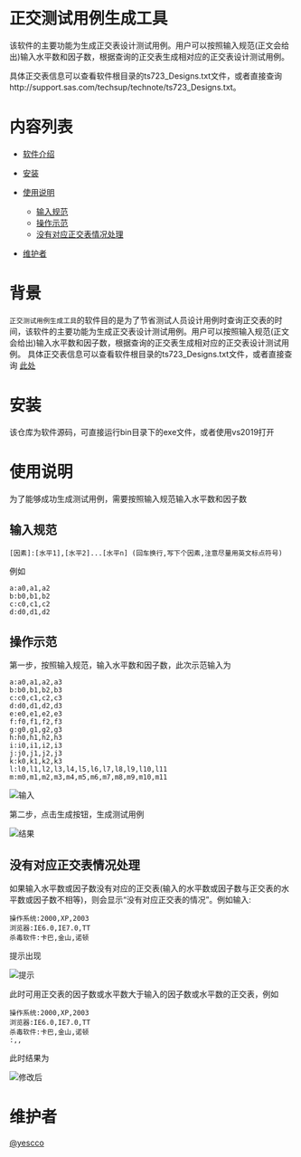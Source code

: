 # 正交测试用例生成工具
该软件的主要功能为生成正交表设计测试用例。用户可以按照输入规范(正文会给出)输入水平数和因子数，根据查询的正交表生成相对应的正交表设计测试用例。

具体正交表信息可以查看软件根目录的ts723_Designs.txt文件，或者直接查询http://support.sas.com/techsup/technote/ts723_Designs.txt。

# 内容列表

- [软件介绍](#软件介绍)

- [安装](#安装)

- [使用说明](#使用说明)

  - [输入规范](#输入规范)
  - [操作示范](#操作示范)
  - [没有对应正交表情况处理](#没有对应正交表情况处理)

- [维护者](#维护者)
# 背景
`正交测试用例生成工具`的软件目的是为了节省测试人员设计用例时查询正交表的时间，该软件的主要功能为生成正交表设计测试用例。用户可以按照输入规范(正文会给出)输入水平数和因子数，根据查询的正交表生成相对应的正交表设计测试用例。
具体正交表信息可以查看软件根目录的ts723_Designs.txt文件，或者直接查询
[此处](http://support.sas.com/techsup/technote/ts723_Designs.txt)

# 安装

该仓库为软件源码，可直接运行bin目录下的exe文件，或者使用vs2019打开

# 使用说明

为了能够成功生成测试用例，需要按照输入规范输入水平数和因子数

## 输入规范

`[因素]:[水平1],[水平2]...[水平n] (回车换行,写下个因素,注意尽量用英文标点符号)`

例如

```
a:a0,a1,a2
b:b0,b1,b2
c:c0,c1,c2
d:d0,d1,d2
```

## 操作示范

第一步，按照输入规范，输入水平数和因子数，此次示范输入为

```
a:a0,a1,a2,a3
b:b0,b1,b2,b3
c:c0,c1,c2,c3
d:d0,d1,d2,d3
e:e0,e1,e2,e3
f:f0,f1,f2,f3
g:g0,g1,g2,g3
h:h0,h1,h2,h3
i:i0,i1,i2,i3
j:j0,j1,j2,j3
k:k0,k1,k2,k3
l:l0,l1,l2,l3,l4,l5,l6,l7,l8,l9,l10,l11
m:m0,m1,m2,m3,m4,m5,m6,m7,m8,m9,m10,m11
```



![输入](https://s1.ax1x.com/2020/05/08/YnoWDJ.png)

第二步，点击生成按钮，生成测试用例

![结果](https://s1.ax1x.com/2020/05/08/YnTTds.png)

## 没有对应正交表情况处理

如果输入水平数或因子数没有对应的正交表(输入的水平数或因子数与正交表的水平数或因子数不相等)，则会显示“没有对应正交表的情况”。例如输入:

```
操作系统:2000,XP,2003
浏览器:IE6.0,IE7.0,TT
杀毒软件:卡巴,金山,诺顿
```

提示出现

![提示](https://s1.ax1x.com/2020/05/08/YnHKuF.png)

此时可用正交表的因子数或水平数大于输入的因子数或水平数的正交表，例如

```
操作系统:2000,XP,2003
浏览器:IE6.0,IE7.0,TT
杀毒软件:卡巴,金山,诺顿
:,,
```

此时结果为

![修改后](https://s1.ax1x.com/2020/05/08/YnHfbQ.png)

# 维护者

[@yescco](https://github.com/yescco126)








